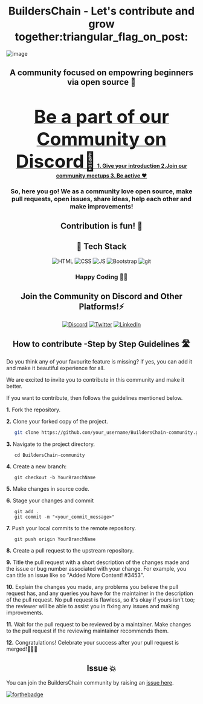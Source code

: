 <h1 align="center"> BuildersChain - Let's contribute and grow together:triangular_flag_on_post:  </h1>

![image](https://user-images.githubusercontent.com/91731654/217775506-04f83499-0c16-4a0a-b77a-b9c3a6c2571c.jpeg)

<h2 align="center">A community focused on empowring beginners via open source 🎉</h2>
<br>
<p align="center">
<b><a href="https://discord.gg/s5vVzsY6" target="_blank">
<font size="67"> Be a part of our Community on Discord🚀</font>
1. Give your introduction
2.Join our community meetups
3. Be active ❤️
</a>
</b>
</p>

<h3 align="center">So, here you go! We as a community love open source, make pull requests, open issues, share ideas, help each other and make improvements!
</h3>

<h2 align="center"> Contribution is fun! 🧡</h2>

<h2 align="center"> 🤖 Tech Stack </h2>
<div align="center">
<img alt="HTML" src="https://img.shields.io/badge/html5%20-%23E34F26.svg?&style=for-the-badge&logo=html5&logoColor=white"/> 
<img alt="CSS" src="https://img.shields.io/badge/css3%20-%231572B6.svg?&style=for-the-badge&logo=css3&logoColor=white"/>
<img alt="JS" src="https://img.shields.io/badge/javascript%20-%23323330.svg?&style=for-the-badge&logo=javascript&logoColor=%23F7DF1E"/>
<img alt="Bootstrap" src="https://img.shields.io/badge/bootstrap-%23563D7C.svg?style=for-the-badge&logo=bootstrap&logoColor=white"/>
  <img alt="git" src="https://img.shields.io/badge/git-%23563D7C.svg?style=for-the-badge&logo=git&logoColor=orange%22" />
	</div>
  
  <h3 align="center"> Happy Coding 👨‍💻 </h3>

<div align = "center">
<span> <h2>Join the Community on Discord and Other Platforms!⚡</h2>
<a  href="https://discord.gg/s5vVzsY6"><img alt=" Discord" src="https://img.shields.io/badge/Discord-7289DA?style=for-the-badge&logo=discord&logoColor=white"></a>
<a  href="https://twitter.com/builderschain"><img alt="Twitter" src="https://img.shields.io/badge/Twitter-2CA5E0?style=for-the-badge&logo=twitter&logoColor=white"></a>
<a  href="" target="_blank"><img alt="LinkedIn" src="https://img.shields.io/badge/linkedin%20-%230077B5.svg?&style=for-the-badge&logo=linkedin&logoColor=white" /></a></span>
 </div>

<h2 align="center">How to contribute -Step by Step Guidelines 🛣️ </h2>

Do you think any of your favourite feature is missing? if yes, you can add it and make it beautiful experience for all.

We are excited to invite you to contribute in this community and make it better.

If you want to contribute, then follows the guidelines mentioned below.

**1.**  Fork the repository.

**2.**  Clone your forked copy of the project.

```bash
   git clone https://github.com/your_username/BuildersChain-community.git
```

**3.** Navigate to the project directory.
```
   cd BuildersChain-community
```

**4.** Create a new branch:
```
   git checkout -b YourBranchName
```

**5.** Make changes in source code.

**6.** Stage your changes and commit

```
   git add .
   git commit -m "<your_commit_message>"
```

**7.** Push your local commits to the remote repository.

```
   git push origin YourBranchName
```

**8.** Create a pull request to the upstream repository.

**9.** Title the pull request with a short description of the changes made and the issue or bug number associated with your change. For example, you can title an issue like so "Added More Content! #3453".

**10.** Explain the changes you made, any problems you believe the pull request has, and any queries you have for the maintainer in the description of the pull request. No pull request is flawless, so it's okay if yours isn't too; the reviewer will be able to assist you in fixing any issues and making improvements.

**11.** Wait for the pull request to be reviewed by a maintainer. Make changes to the pull request if the reviewing maintainer recommends them.

**12.** Congratulations! Celebrate your success after your pull request is merged!💜😁🚀


<h2 align="center">Issue 💥</h2>

You can join the BuildersChain community by raising an [issue here](https://github.com/BuildersChain/Support/issues/new?assignees=&labels=invite+me+to+the+organisation&template=invitation.yml&title=Please+invite+me+to+the+GitHub+Community+Organization).

[![forthebadge](https://forthebadge.com/images/badges/built-with-love.svg)](https://forthebadge.com)
